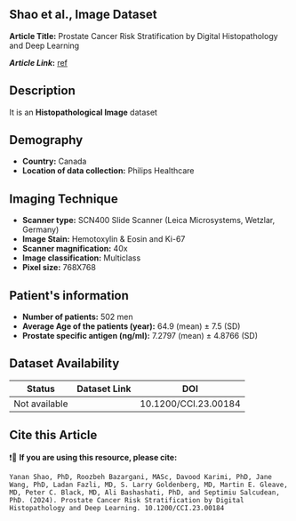 ## **Shao et al., Image Dataset**
**Article Title:** Prostate Cancer Risk Stratification by Digital Histopathology and Deep Learning

**_Article Link_:** [ref](https://ascopubs.org/doi/full/1a200/CCI.23.00184)

## **Description**
It is an **Histopathological Image** dataset

## **Demography**
+ **Country:** Canada
+ **Location of data collection:** Philips Healthcare

## **Imaging Technique**
+ **Scanner type:**   SCN400 Slide Scanner (Leica Microsystems, Wetzlar, Germany)
+ **Image Stain:** Hemotoxylin & Eosin and Ki-67
+ **Scanner magnification:** 40x
+ **Image classification:** Multiclass
+ **Pixel size:** 768X768
  
## **Patient's information**
+ **Number of patients:** 502 men
+ **Average Age of the patients (year):** 64.9 (mean) ± 7.5 (SD)
+ **Prostate specific antigen (ng/ml):** 7.2797 (mean) ± 4.8766 (SD)

## **Dataset Availability**

|**Status**|**Dataset Link**|**DOI**|
|:---:|:---:|:---:|
|Not available|  | 10.1200/CCI.23.00184


  
## **Cite this Article**

❗🛑 **If you are using this resource, please cite:**

```
Yanan Shao, PhD, Roozbeh Bazargani, MASc, Davood Karimi, PhD, Jane Wang, PhD, Ladan Fazli, MD, S. Larry Goldenberg, MD, Martin E. Gleave, MD, Peter C. Black, MD, Ali Bashashati, PhD, and Septimiu Salcudean, PhD. (2024). Prostate Cancer Risk Stratification by Digital Histopathology and Deep Learning. 10.1200/CCI.23.00184

```
